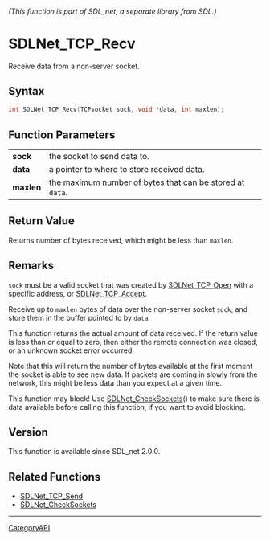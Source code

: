 ###### (This function is part of SDL_net, a separate library from SDL.)
# SDLNet_TCP_Recv

Receive data from a non-server socket.

## Syntax

```c
int SDLNet_TCP_Recv(TCPsocket sock, void *data, int maxlen);

```

## Function Parameters

|                |                                                           |
| -------------- | --------------------------------------------------------- |
| **sock**       | the socket to send data to.                               |
| **data**       | a pointer to where to store received data.                |
| **maxlen**     | the maximum number of bytes that can be stored at `data`. |

## Return Value

Returns number of bytes received, which might be less than `maxlen`.

## Remarks

`sock` must be a valid socket that was created by
[SDLNet_TCP_Open](SDLNet_TCP_Open.md) with a specific address, or
[SDLNet_TCP_Accept](SDLNet_TCP_Accept.md).

Receive up to `maxlen` bytes of data over the non-server socket `sock`, and
store them in the buffer pointed to by `data`.

This function returns the actual amount of data received. If the return
value is less than or equal to zero, then either the remote connection was
closed, or an unknown socket error occurred.

Note that this will return the number of bytes available at the first
moment the socket is able to see new data. If packets are coming in slowly
from the network, this might be less data than you expect at a given time.

This function may block! Use [SDLNet_CheckSockets](SDLNet_CheckSockets.md)()
to make sure there is data available before calling this function, if you
want to avoid blocking.

## Version

This function is available since SDL_net 2.0.0.

## Related Functions

* [SDLNet_TCP_Send](SDLNet_TCP_Send.md)
* [SDLNet_CheckSockets](SDLNet_CheckSockets.md)

----
[CategoryAPI](CategoryAPI.md)
